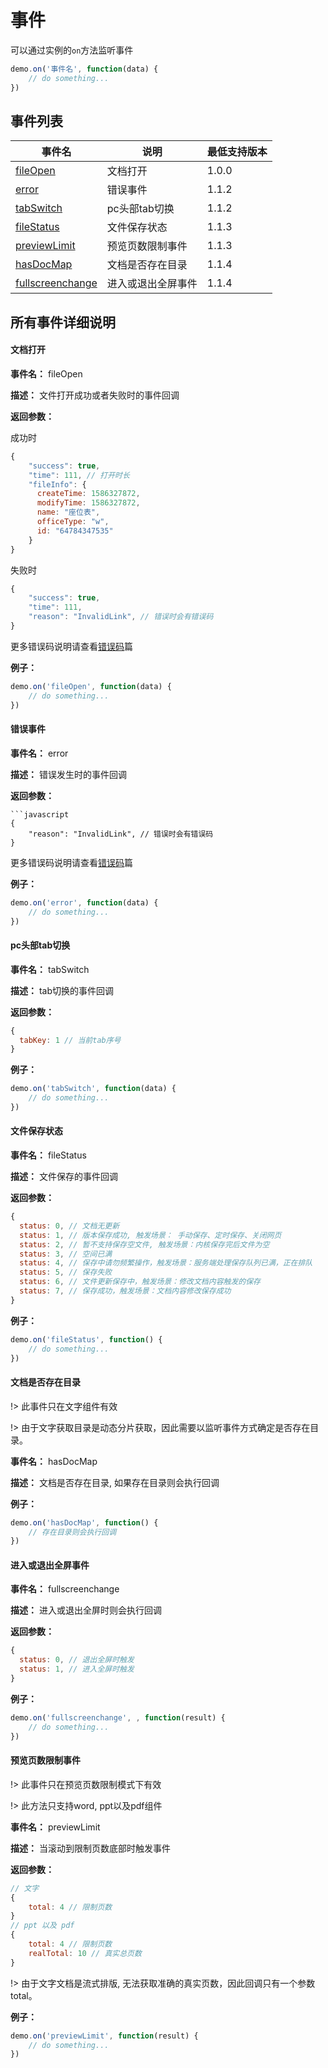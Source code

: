 # 事件
可以通过实例的`on`方法监听事件
```javascript
demo.on('事件名', function(data) {
    // do something...
})
```
## 事件列表

| 事件名 | 说明  | 最低支持版本 |
| ----- | ----  | ---- |
| [fileOpen](#文档打开) | 文档打开 | 1.0.0 |
| [error](#错误事件) | 错误事件 | 1.1.2 |
| [tabSwitch](#pc头部tab切换) | pc头部tab切换 | 1.1.2 |
| [fileStatus](#文件保存状态) | 文件保存状态 | 1.1.3 |
| [previewLimit](#预览页数限制事件) | 预览页数限制事件 | 1.1.3 |
| [hasDocMap](#文档是否存在目录) | 文档是否存在目录 | 1.1.4 |
| [fullscreenchange](#进入或退出全屏事件) | 进入或退出全屏事件 | 1.1.4 |

## 所有事件详细说明

#### 文档打开
**事件名：** fileOpen 

**描述：** 文件打开成功或者失败时的事件回调

**返回参数：**

成功时
```javascript
{
    "success": true,
    "time": 111, // 打开时长
    "fileInfo": {
      createTime: 1586327872,
      modifyTime: 1586327872,
      name: "座位表",
      officeType: "w",
      id: "64784347535"
    }
}
```
失败时
```javascript
{
    "success": true,
    "time": 111,
    "reason": "InvalidLink", // 错误时会有错误码
}
```
更多错误码说明请查看[错误码](./error.md)篇

**例子：**
```javascript
demo.on('fileOpen', function(data) {
    // do something...
})
```

#### 错误事件
**事件名：** error

**描述：** 错误发生时的事件回调

**返回参数：**

```
```javascript
{
    "reason": "InvalidLink", // 错误时会有错误码
}
```
更多错误码说明请查看[错误码](./error.md)篇

**例子：**
```javascript
demo.on('error', function(data) {
    // do something...
})
```


#### pc头部tab切换
**事件名：** tabSwitch 

**描述：** tab切换的事件回调

**返回参数：**
```javascript
{
  tabKey: 1 // 当前tab序号
}
```

**例子：**
```javascript
demo.on('tabSwitch', function(data) {
    // do something...
})
```

#### 文件保存状态
**事件名：** fileStatus

**描述：** 文件保存的事件回调

**返回参数：**
```javascript
{
  status: 0, // 文档无更新
  status: 1, // 版本保存成功, 触发场景： 手动保存、定时保存、关闭网页
  status: 2, // 暂不支持保存空文件, 触发场景：内核保存完后文件为空
  status: 3, // 空间已满
  status: 4, // 保存中请勿频繁操作，触发场景：服务端处理保存队列已满，正在排队
  status: 5, // 保存失败
  status: 6, // 文件更新保存中，触发场景：修改文档内容触发的保存
  status: 7, // 保存成功，触发场景：文档内容修改保存成功
}
```

**例子：**
```javascript
demo.on('fileStatus', function() {
    // do something...
})
```

#### 文档是否存在目录

!> 此事件只在文字组件有效

!> 由于文字获取目录是动态分片获取，因此需要以监听事件方式确定是否存在目录。

**事件名：** hasDocMap

**描述：** 文档是否存在目录, 如果存在目录则会执行回调

**例子：**

```javascript
demo.on('hasDocMap', function() {
    // 存在目录则会执行回调
})
```

#### 进入或退出全屏事件

**事件名：** fullscreenchange

**描述：** 进入或退出全屏时则会执行回调

**返回参数：**

```javascript
{
  status: 0, // 退出全屏时触发
  status: 1, // 进入全屏时触发
}
```

**例子：**

```javascript
demo.on('fullscreenchange', , function(result) {
    // do something...
})
```

#### 预览页数限制事件

!> 此事件只在预览页数限制模式下有效

!> 此方法只支持word, ppt以及pdf组件

**事件名：** previewLimit

**描述：**  当滚动到限制页数底部时触发事件

**返回参数：**

```javascript
// 文字
{
    total: 4 // 限制页数
}
// ppt 以及 pdf
{
    total: 4 // 限制页数
    realTotal: 10 // 真实总页数
}
```

!> 由于文字文档是流式排版, 无法获取准确的真实页数，因此回调只有一个参数total。 

**例子：**
```javascript
demo.on('previewLimit', function(result) {
    // do something...
})
```

